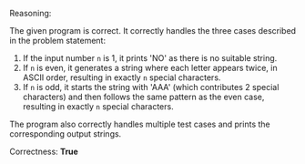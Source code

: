 Reasoning:

The given program is correct. It correctly handles the three cases described in the problem statement:

1.  If the input number `n` is 1, it prints 'NO' as there is no suitable string.
2.  If `n` is even, it generates a string where each letter appears twice, in ASCII order, resulting in exactly `n` special characters.
3.  If `n` is odd, it starts the string with 'AAA' (which contributes 2 special characters) and then follows the same pattern as the even case, resulting in exactly `n` special characters.

The program also correctly handles multiple test cases and prints the corresponding output strings.

Correctness: **True**